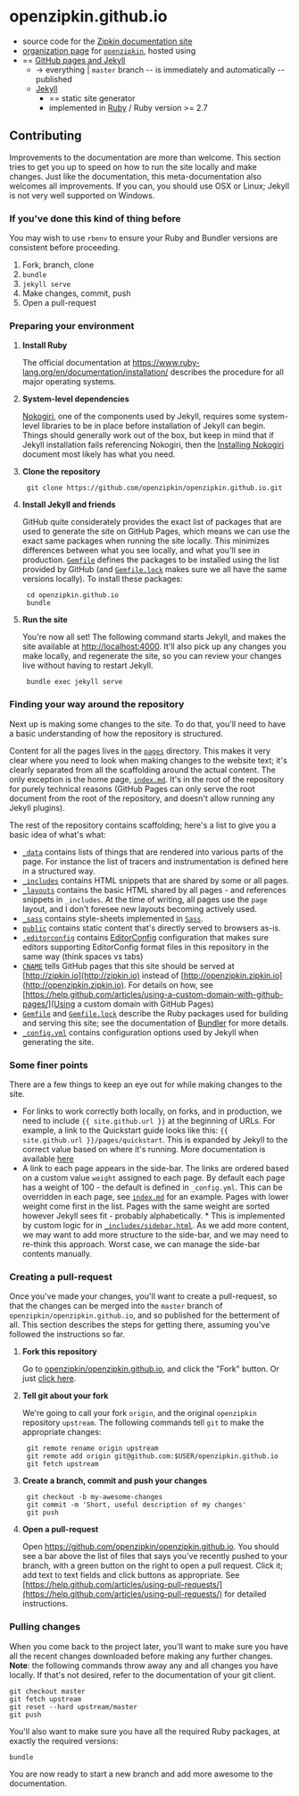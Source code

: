 # openzipkin.github.io

* source code for the [Zipkin documentation site](http://zipkin.io)
* [organization page](https://help.github.com/articles/user-organization-and-project-pages/) for [`openzipkin`](https://github.com/openzipkin/), hosted using
* == [GitHub pages and Jekyll](https://help.github.com/articles/using-jekyll-as-a-static-site-generator-with-github-pages/)
  * -> everything | `master` branch -- is immediately and automatically -- published
  * [Jekyll](http://jekyllrb.com/)
    * == static site generator 
    * implemented in [Ruby](https://www.ruby-lang.org/en/) / Ruby version >= 2.7

## Contributing

Improvements to the documentation are more than welcome. This section tries to
get you up to speed on how to run the site locally and make changes. Just like
the documentation, this meta-documentation also welcomes all improvements. If
you can, you should use OSX or Linux; Jekyll is not very well supported on
Windows.

### If you've done this kind of thing before
You may wish to use `rbenv` to ensure your Ruby and Bundler versions are
consistent before proceeding.

1. Fork, branch, clone
2. `bundle`
3. `jekyll serve`
4. Make changes, commit, push
5. Open a pull-request

### Preparing your environment

1. **Install Ruby**

   The official documentation at
   https://www.ruby-lang.org/en/documentation/installation/ describes the
   procedure for all major operating systems.
   
1. **System-level dependencies**

   [Nokogiri](http://www.nokogiri.org/), one of the components used by Jekyll,
   requires some system-level libraries to be in place before installation of
   Jekyll can begin. Things should generally work out of the box, but keep in
   mind that if Jekyll installation fails referencing Nokogiri, then the
   [Installing Nokogiri](http://www.nokogiri.org/tutorials/installing_nokogiri.html)
   document most likely has what you need.
   
1. **Clone the repository**

        git clone https://github.com/openzipkin/openzipkin.github.io.git
        
1. **Install Jekyll and friends**

   GitHub quite considerately provides the exact list of packages that are used
   to generate the site on GitHub Pages, which means we can use the exact same
   packages when running the site locally. This minimizes differences between
   what you see locally, and what you'll see in production. [`Gemfile`](Gemfile)
   defines the packages to be installed using the list provided by GitHub (and
   [`Gemfile.lock`](Gemfile.lock) makes sure we all have the same versions
   locally). To install these packages:
   
        cd openzipkin.github.io
        bundle
        
1. **Run the site**

   You're now all set! The following command starts Jekyll, and makes the site
   available at [http://localhost:4000](http://localhost:4000). It'll also pick
   up any changes you make locally, and regenerate the site, so you can review
   your changes live without having to restart Jekyll.
   
        bundle exec jekyll serve


### Finding your way around the repository

Next up is making some changes to the site. To do that, you'll need to have a
basic understanding of how the repository is structured.

Content for all the pages lives in the [`pages`](pages) directory. This makes it
very clear where you need to look when making changes to the website text; it's
clearly separated from all the scaffolding around the actual content. The only
exception is the home page, [`index.md`](index.md). It's in the root of the
repository for purely technical reasons (GitHub Pages can only serve the root
document from the root of the repository, and doesn't allow running any Jekyll
plugins).

The rest of the repository contains scaffolding; here's a list to give you a
basic idea of what's what:

 * [`_data`](_data) contains lists of things that are rendered into various
   parts of the page. For instance the list of tracers and instrumentation
   is defined here in a structured way.
 * [`_includes`](_includes) contains HTML snippets that are shared by some or
   all pages.
 * [`_layouts`](_layouts) contains the basic HTML shared by all pages - and
   references snippets in `_includes`. At the time of writing, all pages use the
   `page` layout, and I don't foresee new layouts becoming actively used.
 * [`_sass`](_sass) contains style-sheets implemented in [`Sass`](http://sass-lang.com/).
 * [`public`](public) contains static content that's directly served to browsers as-is.
 * [`.editorconfig`](.editorconfig) contains
   [EditorConfig](http://editorconfig.org/) configuration that makes sure
   editors supporting EditorConfig format files in this repository in the same
   way (think spaces vs tabs)
 * [`CNAME`](CNAME) tells GitHub pages that this site should be served at
   [http://zipkin.io](http://zipkin.io) instead of
   [http://openzipkin.zipkin.io](http://openzipkin.zipkin.io). For details on
   how, see
   [https://help.github.com/articles/using-a-custom-domain-with-github-pages/](Using
   a custom domain with GitHub Pages)
 * [`Gemfile`](Gemfile) and [`Gemfile.lock`](Gemfile.lock) describe the Ruby
   packages used for building and serving this site; see the documentation of
   [Bundler](http://bundler.io/) for more details.
 * [`_config.yml`](_config.yml) contains configuration options used by Jekyll
   when generating the site.

### Some finer points

There are a few things to keep an eye out for while making changes to the site.

 * For links to work correctly both locally, on forks, and in production, we
   need to include `{{ site.github.url }}` at the beginning of URLs. For
   example, a link to the Quickstart guide looks like this: `{{ site.github.url
   }}/pages/quickstart`. This is expanded by Jekyll to the correct value based
   on where it's running. More documentation is available
   [here](https://jekyllrb.com/docs/github-pages/)
 * A link to each page appears in the side-bar. The links are ordered based on a
   custom value `weight` assigned to each page. By default each page has a
   weight of 100 - the default is defined in `_config.yml`. This can be
   overridden in each page, see [`index.md`](index.md) for an example. Pages
   with lower weight come first in the list. Pages with the same weight are
   sorted however Jekyll sees fit - probably alphabetically.
       * This is implemented by custom logic for in
         [`_includes/sidebar.html`](_includes/sidebar.html). As we add more
         content, we may want to add more structure to the side-bar, and we may
         need to re-think this approach. Worst case, we can manage the side-bar
         contents manually.

### Creating a pull-request

Once you've made your changes, you'll want to create a pull-request, so that the
changes can be merged into the `master` branch of
`openzipkin/openzipkin.github.io`, and so published for the betterment of all.
This section describes the steps for getting there, assuming you've followed the
instructions so far.

1. **Fork this repository**

    Go to
    [openzipkin/openzipkin.github.io](https://github.com/openzipkin/openzipkin.github.io),
    and click the "Fork" button. Or just
    [click here](https://github.com/openzipkin/openzipkin.github.io/fork).
    
1. **Tell git about your fork**

   We're going to call your fork `origin`, and the original `openzipkin`
   repository `upstream`. The following commands tell `git` to make the
   appropriate changes:
   
        git remote rename origin upstream
        git remote add origin git@github.com:$USER/openzipkin.github.io
        git fetch upstream
        
1. **Create a branch, commit and push your changes**

        git checkout -b my-awesome-changes
        git commit -m 'Short, useful description of my changes'
        git push
        
1. **Open a pull-request**

   Open https://github.com/openzipkin/openzipkin.github.io. You should see a bar
   above the list of files that says you've recently pushed to your branch, with
   a green button on the right to open a pull request. Click it; add text to
   text fields and click buttons as appropriate. See
   [https://help.github.com/articles/using-pull-requests/](https://help.github.com/articles/using-pull-requests/)
   for detailed instructions.
   
### Pulling changes
   
When you come back to the project later, you'll want to make sure you have all
the recent changes downloaded before making any further changes. **Note**: the
following commands throw away any and all changes you have locally. If that's
not desired, refer to the documentation of your git client.

```
git checkout master
git fetch upstream
git reset --hard upstream/master
git push
```

You'll also want to make sure you have all the required Ruby packages, at
exactly the required versions:

```
bundle
```

You are now ready to start a new branch and add more awesome to the
documentation.
